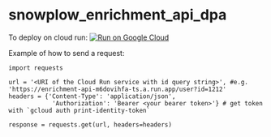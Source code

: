 # snowplow_enrichment_api_dpa
To deploy on cloud run:
[![Run on Google Cloud](https://deploy.cloud.run/button.svg)](https://deploy.cloud.run)

Example of how to send a request:
```
import requests

url = '<URI of the Cloud Run service with id query string>', #e.g. 'https://enrichment-api-m6dovihfa-ts.a.run.app/user?id=1212'
headers = {'Content-Type': 'application/json',
            'Authorization': 'Bearer <your bearer token>'} # get token with `gcloud auth print-identity-token`

response = requests.get(url, headers=headers)
```